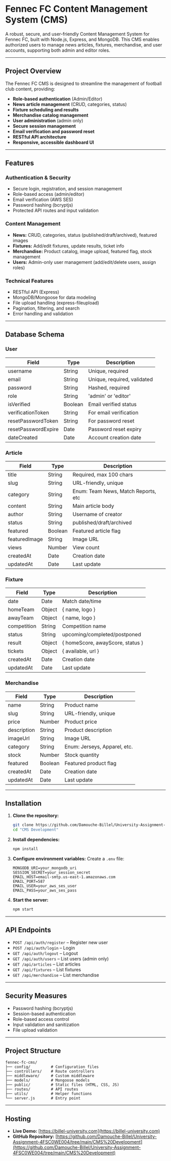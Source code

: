 # Fennec FC Content Management System (CMS)

A robust, secure, and user-friendly Content Management System for Fennec FC, built with Node.js, Express, and MongoDB. This CMS enables authorized users to manage news articles, fixtures, merchandise, and user accounts, supporting both admin and editor roles.

---

## Project Overview

The Fennec FC CMS is designed to streamline the management of football club content, providing:

- **Role-based authentication** (Admin/Editor)
- **News article management** (CRUD, categories, status)
- **Fixture scheduling and results**
- **Merchandise catalog management**
- **User administration** (admin only)
- **Secure session management**
- **Email verification and password reset**
- **RESTful API architecture**
- **Responsive, accessible dashboard UI**

---

## Features

### Authentication & Security
- Secure login, registration, and session management
- Role-based access (admin/editor)
- Email verification (AWS SES)
- Password hashing (bcryptjs)
- Protected API routes and input validation

### Content Management
- **News:** CRUD, categories, status (published/draft/archived), featured images
- **Fixtures:** Add/edit fixtures, update results, ticket info
- **Merchandise:** Product catalog, image upload, featured flag, stock management
- **Users:** Admin-only user management (add/edit/delete users, assign roles)

### Technical Features
- RESTful API (Express)
- MongoDB/Mongoose for data modeling
- File upload handling (express-fileupload)
- Pagination, filtering, and search
- Error handling and validation

---

## Database Schema

### User

| Field                | Type      | Description                        |
|----------------------|-----------|------------------------------------|
| username             | String    | Unique, required                   |
| email                | String    | Unique, required, validated        |
| password             | String    | Hashed, required                   |
| role                 | String    | 'admin' or 'editor'                |
| isVerified           | Boolean   | Email verified status              |
| verificationToken    | String    | For email verification             |
| resetPasswordToken   | String    | For password reset                 |
| resetPasswordExpire  | Date      | Password reset expiry              |
| dateCreated          | Date      | Account creation date              |

### Article

| Field         | Type      | Description                        |
|---------------|-----------|------------------------------------|
| title         | String    | Required, max 100 chars            |
| slug          | String    | URL-friendly, unique               |
| category      | String    | Enum: Team News, Match Reports, etc|
| content       | String    | Main article body                  |
| author        | String    | Username of creator                |
| status        | String    | published/draft/archived           |
| featured      | Boolean   | Featured article flag              |
| featuredImage | String    | Image URL                          |
| views         | Number    | View count                         |
| createdAt     | Date      | Creation date                      |
| updatedAt     | Date      | Last update                        |

### Fixture

| Field         | Type      | Description                        |
|---------------|-----------|------------------------------------|
| date          | Date      | Match date/time                    |
| homeTeam      | Object    | { name, logo }                     |
| awayTeam      | Object    | { name, logo }                     |
| competition   | String    | Competition name                   |
| status        | String    | upcoming/completed/postponed       |
| result        | Object    | { homeScore, awayScore, status }   |
| tickets       | Object    | { available, url }                 |
| createdAt     | Date      | Creation date                      |
| updatedAt     | Date      | Last update                        |

### Merchandise

| Field         | Type      | Description                        |
|---------------|-----------|------------------------------------|
| name          | String    | Product name                       |
| slug          | String    | URL-friendly, unique               |
| price         | Number    | Product price                      |
| description   | String    | Product description                |
| imageUrl      | String    | Image URL                          |
| category      | String    | Enum: Jerseys, Apparel, etc.       |
| stock         | Number    | Stock quantity                     |
| featured      | Boolean   | Featured product flag              |
| createdAt     | Date      | Creation date                      |
| updatedAt     | Date      | Last update                        |

---

## Installation

1. **Clone the repository:**
   ```bash
   git clone https://github.com/Damouche-Billel/University-Assignment-4FSC0WE004.git
   cd "CMS Development"
   ```

2. **Install dependencies:**
   ```bash
   npm install
   ```

3. **Configure environment variables:**
   Create a `.env` file:
   ```env
   MONGODB_URI=your_mongodb_uri
   SESSION_SECRET=your_session_secret
   EMAIL_HOST=email-smtp.us-east-1.amazonaws.com
   EMAIL_PORT=587
   EMAIL_USER=your_aws_ses_user
   EMAIL_PASS=your_aws_ses_pass
   ```

4. **Start the server:**
   ```bash
   npm start
   ```

---

## API Endpoints

- `POST /api/auth/register` – Register new user
- `POST /api/auth/login` – Login
- `GET /api/auth/logout` – Logout
- `GET /api/auth/users` – List users (admin only)
- `GET /api/articles` – List articles
- `GET /api/fixtures` – List fixtures
- `GET /api/merchandise` – List merchandise

---

## Security Measures

- Password hashing (bcryptjs)
- Session-based authentication
- Role-based access control
- Input validation and sanitization
- File upload validation

---

## Project Structure

```
fennec-fc-cms/
├── config/         # Configuration files
├── controllers/    # Route controllers
├── middleware/     # Custom middleware
├── models/         # Mongoose models
├── public/         # Static files (HTML, CSS, JS)
├── routes/         # API routes
├── utils/          # Helper functions
└── server.js       # Entry point
```

---

## Hosting

- **Live Demo:** [https://billel-university.com](https://billel-university.com)
- **GitHub Repository:** [https://github.com/Damouche-Billel/University-Assignment-4FSC0WE004/tree/main/CMS%20Development](https://github.com/Damouche-Billel/University-Assignment-4FSC0WE004/tree/main/CMS%20Development)

